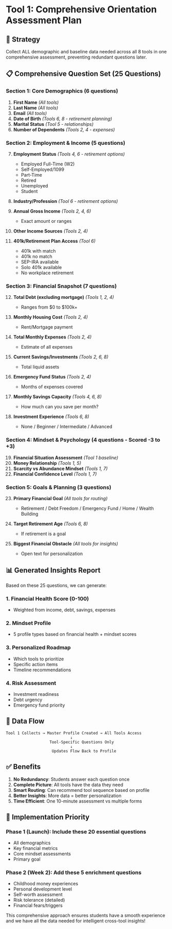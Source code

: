 # Tool 1: Comprehensive Orientation Assessment Plan

## 🎯 Strategy
Collect ALL demographic and baseline data needed across all 8 tools in one comprehensive assessment, preventing redundant questions later.

## 📋 Comprehensive Question Set (25 Questions)

### Section 1: Core Demographics (6 questions)
1. **First Name** *(All tools)*
2. **Last Name** *(All tools)*
3. **Email** *(All tools)*
4. **Date of Birth** *(Tools 6, 8 - retirement planning)*
5. **Marital Status** *(Tool 5 - relationships)*
6. **Number of Dependents** *(Tools 2, 4 - expenses)*

### Section 2: Employment & Income (5 questions)
7. **Employment Status** *(Tools 4, 6 - retirement options)*
   - Employed Full-Time (W2)
   - Self-Employed/1099
   - Part-Time
   - Retired
   - Unemployed
   - Student

8. **Industry/Profession** *(Tool 6 - retirement options)*

9. **Annual Gross Income** *(Tools 2, 4, 6)*
   - Exact amount or ranges

10. **Other Income Sources** *(Tools 2, 4)*

11. **401k/Retirement Plan Access** *(Tool 6)*
    - 401k with match
    - 401k no match
    - SEP-IRA available
    - Solo 401k available
    - No workplace retirement

### Section 3: Financial Snapshot (7 questions)
12. **Total Debt (excluding mortgage)** *(Tools 1, 2, 4)*
    - Ranges from $0 to $100k+

13. **Monthly Housing Cost** *(Tools 2, 4)*
    - Rent/Mortgage payment

14. **Total Monthly Expenses** *(Tools 2, 4)*
    - Estimate of all expenses

15. **Current Savings/Investments** *(Tools 2, 6, 8)*
    - Total liquid assets

16. **Emergency Fund Status** *(Tools 2, 4)*
    - Months of expenses covered

17. **Monthly Savings Capacity** *(Tools 4, 6, 8)*
    - How much can you save per month?

18. **Investment Experience** *(Tools 6, 8)*
    - None / Beginner / Intermediate / Advanced

### Section 4: Mindset & Psychology (4 questions - Scored -3 to +3)
19. **Financial Situation Assessment** *(Tool 1 baseline)*
20. **Money Relationship** *(Tools 1, 5)*
21. **Scarcity vs Abundance Mindset** *(Tools 1, 7)*
22. **Financial Confidence Level** *(Tools 1, 7)*

### Section 5: Goals & Planning (3 questions)
23. **Primary Financial Goal** *(All tools for routing)*
    - Retirement / Debt Freedom / Emergency Fund / Home / Wealth Building

24. **Target Retirement Age** *(Tools 6, 8)*
    - If retirement is a goal

25. **Biggest Financial Obstacle** *(All tools for insights)*
    - Open text for personalization

## 📊 Generated Insights Report

Based on these 25 questions, we can generate:

### 1. Financial Health Score (0-100)
- Weighted from income, debt, savings, expenses

### 2. Mindset Profile
- 5 profile types based on financial health + mindset scores

### 3. Personalized Roadmap
- Which tools to prioritize
- Specific action items
- Timeline recommendations

### 4. Risk Assessment
- Investment readiness
- Debt urgency
- Emergency fund priority

## 🔄 Data Flow

```
Tool 1 Collects → Master Profile Created → All Tools Access
                            ↓
                   Tool-Specific Questions Only
                            ↓
                    Updates Flow Back to Profile
```

## ✅ Benefits

1. **No Redundancy**: Students answer each question once
2. **Complete Picture**: All tools have the data they need
3. **Smart Routing**: Can recommend tool sequence based on profile
4. **Better Insights**: More data = better personalization
5. **Time Efficient**: One 10-minute assessment vs multiple forms

## 🚀 Implementation Priority

### Phase 1 (Launch): Include these 20 essential questions
- All demographics
- Key financial metrics
- Core mindset assessments
- Primary goal

### Phase 2 (Week 2): Add these 5 enrichment questions
- Childhood money experiences
- Personal development level
- Self-worth assessment
- Risk tolerance (detailed)
- Financial fears/triggers

This comprehensive approach ensures students have a smooth experience and we have all the data needed for intelligent cross-tool insights!
